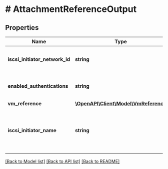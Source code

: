 # # AttachmentReferenceOutput

## Properties

Name | Type | Description | Notes
------------ | ------------- | ------------- | -------------
**iscsi_initiator_network_id** | **string** | IPv4 address of the external client. | [optional]
**enabled_authentications** | **string** | Which authentication is enabled for client. | [optional]
**vm_reference** | [**\OpenAPI\Client\Model\VmReference**](VmReference.md) |  | [optional]
**iscsi_initiator_name** | **string** | Name of the iSCSI initiator of the workload outside Nutanix cluster. | [optional]

[[Back to Model list]](../../README.md#models) [[Back to API list]](../../README.md#endpoints) [[Back to README]](../../README.md)
